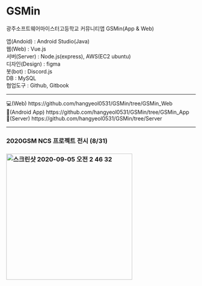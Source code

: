 # GSMin

광주소프트웨어마이스터고등학교 커뮤니티앱 GSMin(App & Web)

앱(Andoid) : Android Studio(Java)<br>
웹(Web) : Vue.js<br>
서버(Server) : Node.js(express), AWS(EC2 ubuntu) <br>
디자인(Design) : figma<br>
봇(bot) : Discord.js<br>
DB : MySQL<br>
협업도구 : Github, Gitbook<br>
<hr>
💻(Web) https://github.com/hangyeol0531/GSMin/tree/GSMin_Web <br>
📱(Android App) https://github.com/hangyeol0531/GSMin/tree/GSMin_App<br>
📃(Server) https://github.com/hangyeol0531/GSMin/tree/Server<br>
<hr>
<h3> 2020GSM NCS 프로젝트 전시 (8/31) <h3>
<img width="335" alt="스크린샷 2020-09-05 오전 2 46 32" src="https://user-images.githubusercontent.com/41174265/92271110-311afc00-ef22-11ea-86ee-98018bec059b.png">
